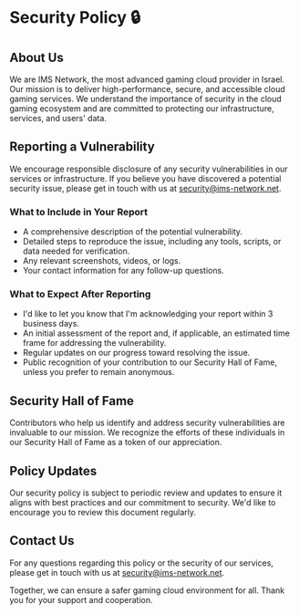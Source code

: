 # Security Policy 🔒

## About Us

We are IMS Network, the most advanced gaming cloud provider in Israel. Our mission is to deliver high-performance, secure, and accessible cloud gaming services. We understand the importance of security in the cloud gaming ecosystem and are committed to protecting our infrastructure, services, and users' data.

## Reporting a Vulnerability

We encourage responsible disclosure of any security vulnerabilities in our services or infrastructure. If you believe you have discovered a potential security issue, please get in touch with us at security@ims-network.net.

### What to Include in Your Report

- A comprehensive description of the potential vulnerability.
- Detailed steps to reproduce the issue, including any tools, scripts, or data needed for verification.
- Any relevant screenshots, videos, or logs.
- Your contact information for any follow-up questions.

### What to Expect After Reporting

- I'd like to let you know that I'm acknowledging your report within 3 business days.
- An initial assessment of the report and, if applicable, an estimated time frame for addressing the vulnerability.
- Regular updates on our progress toward resolving the issue.
- Public recognition of your contribution to our Security Hall of Fame, unless you prefer to remain anonymous.

## Security Hall of Fame

Contributors who help us identify and address security vulnerabilities are invaluable to our mission. We recognize the efforts of these individuals in our Security Hall of Fame as a token of our appreciation.

## Policy Updates

Our security policy is subject to periodic review and updates to ensure it aligns with best practices and our commitment to security. We'd like to encourage you to review this document regularly.

## Contact Us

For any questions regarding this policy or the security of our services, please get in touch with us at security@ims-network.net.

Together, we can ensure a safer gaming cloud environment for all. Thank you for your support and cooperation.
